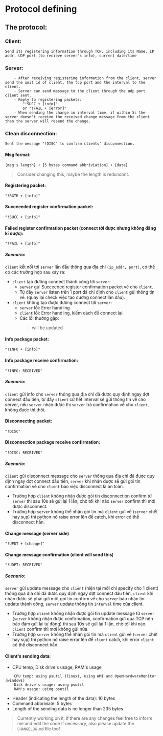 # Protocol defining

## The protocol:

### Client: 
    Send its registering information through TCP, including its Name, IP addr, UDP port (to recieve server's info), current date/time 

### Server:
        - After receiving registering information from the client, server send the unit id of client, the tcp port and the interval to the client.
        - Server can send message to the client through the udp port client sent.
        - Reply to registering packets:
            "!SUCC + [info]"
            or "!FAIL + [error]"
        - When sending the change in interval time, if within 5s the server doesn't receive the received change message from the client then the server will resend the change.

### Clean disconnection:
    Sent the message "!DISC" to confirm clients' disconnection.        

#### Msg format: 
    [msg's length] + [5 bytes command abbriviation] + [data]
>Consider changing this, maybe the length is redundant.

#### Registering packet: 
    "!RGTR + [info]"
#### Succeeeded register confirmation packet:
    "!SUCC + [info]"
#### Failed register confirmation packet (connect tới được nhưng không đăng kí được):
    "!FAIL + [info]"
##### Scenario:
`client` kết nối tới `server` lần đầu thông qua địa chỉ `(ip_addr, port)`, có thể có các trường hợp sau xảy ra:
- `client` tạo đường connect thành công tới `server`:
    - `server` gửi Succeeded register confirmation packet về cho `client`.
    - Từ đây `server` listen trên 1 port đã chỉ định cho `client` gửi thông tin về. (quay lại check việc tạo đường connect lần đầu).
- `client` không tạo được đường connect tới `server`:
    - `server` lỗi: Error handling
    - `client` lỗi: Error handling, kiếm cách để connect lại.
    - Các lỗi thường gặp: 
        >will be updated
#### Info package packet: 
    "!INFO + [info]"
#### Info package receive confirmation:
    "!INFO: RECEIVED"
##### Scenario:
`client` gửi info cho `server` thông qua địa chỉ đã được quy định ngay đợt connect đầu tiên, từ đây `client` cứ hết interval sẽ gửi thông tin về cho server, nếu `server` nhận được thì `server` trả confirmation về cho `client`, không được thì thôi.
#### Disconnecting packet:
    "!DISC"
#### Disconnection package receive confirmation:
    "!DISC: RECEIVED"    
##### Scenario:
`client` gửi disconnect message cho `server` thông qua địa chỉ đã được quy định ngay đợt connect đầu tiên, `server` khi nhận được sẽ gửi gói tin confirmation về cho `client` báo việc disconnect là an toàn. 
- Trường hợp `client` không nhận được gói tin disconnection confirm từ `server` thì sau 10s sẽ gửi lại 1 lần, chờ tới khi nào `server` confirm thì mới được disconnect.
- Trường hợp `server` không thể nhận gói tin mà `client` gửi về (`server` chết hay sụp) thì python nó raise error lên để catch, khi error có thể disconnect hẳn.
  
#### Change message (server side)
    "!UPDT + [change]"
#### Change message confirmation (client will send this)
    "!UDPT: RECEIVED"
##### Scenario:
`server` gửi update message cho `client` (hiện tại mới chỉ specify cho 1 client) thông qua địa chỉ đã được quy định ngay đợt connect đầu tiên, `client` khi nhận được sẽ phải gửi một gói tin confirm về cho `server` báo nhận tin update thành công, `server` update thông tin `interval` time của client.
- Trường hợp `client` không nhận được gói tin update message từ `server` (`server` không nhận được confirmation, confirmation gửi qua TCP nên bảo đảm gửi lại tự động) thì sau 10s sẽ gửi lại 1 lần, chờ tới khi nào `client` confirm thì mới không gửi nữa.
- Trường hợp `server` không thể nhận gói tin mà `client` gửi về (`server` chết hay sụp) thì python nó raise error lên để `client` catch, khi error `client` có thể disconnect hẳn.




#### Client's sending data:
- CPU temp, Disk drive's usage, RAM's usage
```
    CPU temp: using psutil (linux), using WMI and OpenHardwareMonitor (windows)
    Disk drive's usage: using psutil
    RAM's usage: using psutil
```
- Header (indicating the length of the data): 16 bytes
- Command abbriviate: 5 bytes 
- Length of the sending data is no longer than 235 bytes
    
> Currently working on it, if there are any changes feel free to inform me and edit the code if necessary, also please update the `CHANGELOG.md` file too!